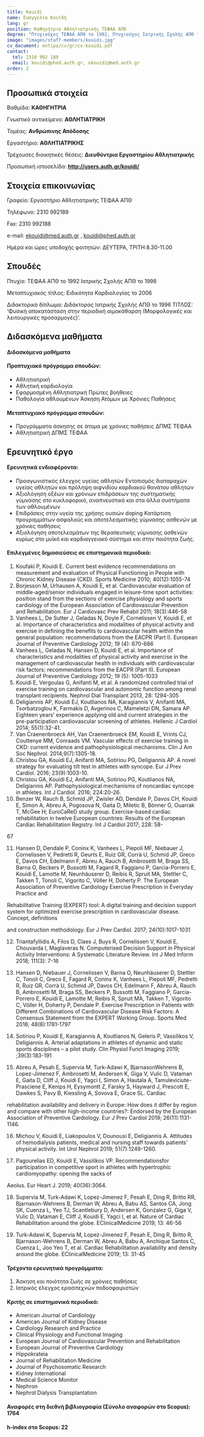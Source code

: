 ```yaml
---
title: Kouidi
name: Ευαγγελία Κουϊδή
lang: gr
position: Καθηγήτρια Αθλητιατρικής ΤΕΦΑΑ ΑΠΘ
degree: "Πτυχιούχος ΤΕΦΑΑ ΑΠΘ το 1992, Πτυχιούχος Ιατρικής Σχολής ΑΠΘ το 1998"
image: "images/staff-members/kouidi.jpg"
cv_document: entipa/cv/gr/cv-kouidi.pdf
contact:
  tel: 2310 992 189
  email: kouidi@phed.auth.gr, ekouidi@med.auth.gr
order: 2
---
```


## Προσωπικά στοιχεία

Βαθμίδα: **ΚΑΘΗΓΗΤΡΙΑ**

Γνωστικό αντικείμενο: **ΑΘΛΗΤΙΑΤΡΙΚΗ**

Τομέας: **Ανθρώπινης Απόδοσης**

Εργαστήριο: **ΑΘΛΗΤΙΑΤΡΙΚΗΣ**

Τρέχουσες διοικητικές θέσεις: **Διευθύντρια Εργαστηρίου Αθλητιατρικής**

Προσωπική ιστοσελίδα: **http://users.auth.gr/kouidi/**

## Στοιχεία επικοινωνίας

Γραφείο: Εργαστήριο Αθλητιατρικής ΤΕΦΑΑ ΑΠΘ

Τηλέφωνο: 2310 992189

Fax: 2310 992188

e-mail: ekouidi@med.auth.gr , kouidi@phed.auth.gr

Ημέρα και ώρες υποδοχής φοιτητών: ΔΕΥΤΕΡΑ, ΤΡΙΤΗ 8.30-11.00

## Σπουδές

Πτυχίο: ΤΕΦΑΑ ΑΠΘ το 1992 Ιατρικής Σχολής ΑΠΘ το 1998

Μεταπτυχιακός τίτλος: Ειδικότητα Καρδιολογίας το 2006

Διδακτορικό δίπλωμα: Διδάκτορας Ιατρικής Σχολής ΑΠΘ το 1996 ΤΙΤΛΟΣ: ‘Φυσική αποκατάσταση στην περιοδική αιμοκάθαρση (Μορφολογικές και λειτουργικές προσαρμογές)’.

## Διδασκόμενα μαθήματα

#### Διδασκόμενα μαθήματα

#### Προπτυχιακό πρόγραμμα σπουδών:

- Αθλητιατρική
- Αθλητική καρδιολογία
- Εφαρμοσμένη Αθλητιατρική Πρώτες βοήθειες
- Παθολογία αθλουμένων Άσκηση Ατόμων με Χρόνιες Παθήσεις

#### Μεταπτυχιακό πρόγραμμα σπουδών:

- Προγράμματα άσκησης σε άτομα με χρόνιες παθήσεις ΔΠΜΣ ΤΕΦΑΑ
- Αθλητιατρική ΔΠΜΣ ΤΕΦΑΑ

## Ερευνητικό έργο

#### Ερευνητικά ενδιαφέροντα:

- Προαγωνιστικός έλεγχος υγείας αθλητών Εντοπισμός διαταραχών υγείας αθλητών και πρόληψη αιφνιδίου καρδιακού θανάτου αθλητών
- Αξιολόγηση οξέων και χρόνιων επιδράσεων της συστηματικής γύμνασης στο κυκλοφορικό, αναπνευστικό και στα άλλα συστήματα των αθλουμένων
- Επιδράσεις στην υγεία της χρήσης ουσιών doping Κατάρτιση προγραμμάτων ασφαλούς και αποτελεσματικής γύμνασης ασθενών με χρόνιες παθήσεις
- Αξιολόγηση αποτελεσμάτων της θεραπευτικής γύμνασης ασθενών κυρίως στο μυϊκό και καρδιαγγειακό σύστημα και στην ποιότητα ζωής.

#### Επιλεγμένες δημοσιεύσεις σε επιστημονικά περιοδικά:

1. Koufaki P, Kouidi E. Current best evidence recommendations on measurement and evaluation of Physical Functioning in People with Chronic Kidney Disease (CKD). Sports Medicine 2010; 40(12):1055-74
2. Borjesson M, Urhausen A, Kouidi E, et al. Cardiovascular evaluation of middle-aged/senior individuals engaged in leisure-time sport activities: position stand from the sections of exercise physiology and sports cardiology of the European Association of Cardiovascular Prevention and Rehabilitation. Eur J Cardiovasc Prev Rehabil 2011; 18(3):446-58
3. Vanhees L, De Sutter J, Geladas N, Doyle F, Cornelissen V, Kouidi E, et al. Importance of characteristics and modalities of physical activity and exercise in defining the benefits to cardiovascular health within the general population: recommendations from the EACPR (Part I). European Journal of Preventive Cardiology 2012; 19 (4): 670-686
4. Vanhees L, Geladas N, Hansen D, Kouidi E, et al. Importance of characteristics and modalities of physical activity and exercise in the management of cardiovascular health in individuals with cardiovascular risk factors: recommendations from the EACPR (Part II). European Journal of Preventive Cardiology 2012; 19 (5): 1005-1033
5. Kouidi E, Vergoulas G, Anifanti M, et al. A randomized controlled trial of exercise training on cardiovascular and autonomic function among renal transplant recipients. Nephrol Dial Transplant 2013, 28: 1294-305
6. Deligiannis AP, Kouidi EJ, Koutlianos NA, Karagiannis V, Anifanti MA, Tsorbatzoglou K, Farmakis D, Avgerinos C, Mameletzi DN, Samara AP. Eighteen years’ experience applying old and current strategies in the pre-participation cardiovascular screening of athletes. Hellenic J Cardiol 2014; 55(1):32-41.
7. Van Craenenbroeck AH, Van Craenenbroeck EM, Kouidi E, Vrints CJ, Couttenye MM, Conraads VM. Vascular effects of exercise training in CKD: current evidence and pathophysiological mechanisms. Clin J Am Soc Nephrol. 2014;9(7):1305-18.
8. Christou GA, Kouidi EJ, Anifanti MA, Sotiriou PG, Deligiannis AP. A novel strategy for evaluating tilt test in athletes with syncope. Eur J Prev Cardiol. 2016; 23(9):1003-10.
9. Christou GA, Kouidi EJ, Anifanti MA, Sotiriou PG, Koutlianos NA, Deligiannis AP. Pathophysiological mechanisms of noncardiac syncope in athletes. Int J Cardiol. 2016; 224:20-26.
10. Benzer W, Rauch B, Schmid JP, Zwisler AD, Dendale P, Davos CH, Kouidi E, Simon A, Abreu A, Pogosova N, Gaita D, Miletic B, Bönner G, Ouarrak T, McGee H; EuroCaReD study group. Exercise-based cardiac rehabilitation in twelve European countries: Results of the European Cardiac Rehabilitation Registry. Int J Cardiol 2017; 228: 58-

67

11. Hansen D, Dendale P, Coninx K, Vanhees L, Piepoli MF, Niebauer J, Cornelissen V, Pedretti R, Geurts E, Ruiz GR, Corr&agrave; U, Schmid JP, Greco E, Davos CH, Edelmann F, Abreu A, Rauch B, Ambrosetti M, Braga SS, Barna O, Beckers P, Bussotti M, Fagard R, Faggiano P, Garcia-Porrero E, Kouidi E, Lamotte M, Neunh&auml;userer D, Reibis R, Spruit MA, Stettler C, Takken T, Tonoli C, Vigorito C, Völler H, Doherty P. The European Association of Preventive Cardiology Exercise Prescription in Everyday Practice and

Rehabilitative Training (EXPERT) tool: A digital training and decision support system for optimized exercise prescription in cardiovascular disease. Concept, definitions

and construction methodology. Eur J Prev Cardiol. 2017; 24(10):1017-1031

12. Triantafyllidis A, Filos D, Claes J, Buys R, Cornelissen V, Kouidi E, Chouvarda I, Maglaveras N. Computerised Decision Support in Physical Activity Interventions: A Systematic Literature Review. Int J Med Inform 2018; 111(3): 7-16

13. Hansen D, Niebauer J, Cornelissen V, Barna O, Neunh&auml;userer D, Stettler C, Tonoli C, Greco E, Fagard R, Coninx K, Vanhees L, Piepoli MF, Pedretti R, Ruiz GR, Corr&agrave; U, Schmid JP, Davos CH, Edelmann F, Abreu A, Rauch B, Ambrosetti M, Braga SS, Beckers P, Bussotti M, Faggiano P, Garcia-Porrero E, Kouidi E, Lamotte M, Reibis R, Spruit MA, Takken T, Vigorito C, Völler H, Doherty P, Dendale P. Exercise Prescription in Patients with Different Combinations of Cardiovascular Disease Risk Factors: A Consensus Statement from the EXPERT Working Group. Sports Med 2018; 48(8):1781-1797

14. Sotiriou P, Kouidi E, Karagiannis A, Koutlianos N, Geleris P, Vassilikos V, Deligiannis A. Arterial adaptations in athletes of dynamic and static sports disciplines – a pilot study. Clin Physiol Funct Imaging 2019; ;39(3):183-191

15. Abreu A, Pesah E, Supervia M, Turk-Adawi K, BjarnasonWehrens B, Lopez-Jimenez F, Ambrosetti M, Andersen K, Giga V, Vulic D, Vataman E, Gaita D, Cliff J, Kouidi E, Yagci I, Simon A, Hautala A, Tamuleviciute-Prasciene E, Kemps H, Eysymontt Z, Farsky S, Hayward J, Prescott E, Dawkes S, Pavy B, Kiessling A, Sovova E, Grace SL. Cardiac

rehabilitation availability and delivery in Europe: How does it differ by region and compare with other high-income countries?: Endorsed by the European Association of Preventive Cardiology. Eur J Prev Cardiol 2019; 26(11):1131-1146.

16. Michou V, Kouidi E, Liakopoulos V, Dounousi E, Deligiannis A. Attitudes of hemodialysis patients, medical and nursing staff towards patients' physical activity. Int Urol Nephrol 2019; 51(7):1249-1260.

17. Pagourelias ED, Kouidi E, Vassilikos VP. Recommendationsfor participation in competitive sport in athletes with hypertrophic cardiomyopathy: opening the sacks of

Aeolus. Eur Heart J. 2019; 40(36):3064.

18. Supervia M, Turk-Adawi K, Lopez-Jimenez F, Pesah E, Ding R, Britto RR, Bjarnason-Wehrens B, Derman W, Abreu A, Babu AS, Santos CA, Jong SK, Cuenza L, Yeo TJ, Scantlebury D, Andersen K, Gonzalez G, Giga V, Vulic D, Vataman E, Cliff J, Kouidi E, Yagci I, et al. Nature of Cardiac Rehabilitation around the globe. EClinicalMedicine 2019; 13: 46-56

19. Turk-Adawi K, Supervia M, Lopez-Jimenez F, Pesah E, Ding R, Britto R, Bjarnason-Wehrens B, Derman W, Abreu A, Babu A, Anchique Santos C, Cuenza L, Joo Yeo T, et al. Cardiac Rehabilitation availability and density around the globe. EClinicalMedicine 2019; 13: 31-45

#### Τρέχοντα ερευνητικά προγράμματα:

1. Άσκηση και ποιότητα ζωής σε χρόνιες παθήσεις
2. Ιατρικός έλεγχος ερασιτεχνών ποδοσφαιριστών

#### Κριτής σε επιστημονικά περιοδικά:

- American Journal of Cardiology
- American Journal of Kidney Disease
- Cardiology Research and Practice
- Clinical Physiology and Functional Imaging
- European Journal of Cardiovascular Prevention and Rehabilitation
- European Journal of Preventive Cardiology
- Hippokrateia
- Journal of Rehabilitation Medicine
- Journal of Psychosomatic Research
- Kidney International
- Medical Science Monitor
- Nephron
- Nephrol Dialysis Transplantation

#### Αναφορές στη διεθνή βιβλιογραφία (Σύνολο αναφορών στο Scopus): 1764

#### h-index στο Scopus: 22
